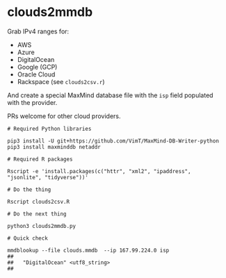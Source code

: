 # clouds2mmdb

Grab IPv4 ranges for:

- AWS
- Azure
- DigitalOcean
- Google (GCP)
- Oracle Cloud
- Rackspace (see `clouds2csv.r`)

And create a special MaxMind database file with the `isp` field populated with the provider.

PRs welcome for other cloud providers.

```
# Required Python libraries

pip3 install -U git+https://github.com/VimT/MaxMind-DB-Writer-python
pip3 install maxminddb netaddr

# Required R packages

Rscript -e 'install.packages(c("httr", "xml2", "ipaddress", "jsonlite", "tidyverse"))'

# Do the thing

Rscript clouds2csv.R

# Do the next thing

python3 clouds2mmdb.py

# Quick check

mmdblookup --file clouds.mmdb  --ip 167.99.224.0 isp 
## 
##   "DigitalOcean" <utf8_string>
##
```